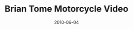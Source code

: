 ---
layout: media
category: media
title: "Brian Tome Motorcycle Video"
date: 2010-06-04
description: "Brian Tome rides his motorcycle to demonstrate how pleasure is an important part of
experiencing God's grace."
tag: 
 - tome
 - grace
 - pleasure
 - lavish
yt-embed-url: "//www.youtube.com/embed/_KyypmRqLJ0"
video: "http://s3.amazonaws.com/crossroads-media/other-media/video/BT%20Motorcycle.mp4"
video-poster: "http://s3.amazonaws.com/crossroads-media/images/BT_Motorcycle_Still.jpg"
---